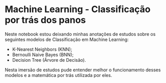 # Machine Learning - Classificação por trás dos panos

Neste notebook estou deixando minhas anotações de estudos sobre os seguintes modelos de Classificação em Machine Learning: 
- K-Nearest Neighbors (KNN);
- Bernoulli Naive Bayes (BNN);
- Decision Tree (Árvore de Decisão).

Nesta imersão de estudos pude entender melhor o funcionamento desses modelos e a matemática por trás utilizada por eles.
